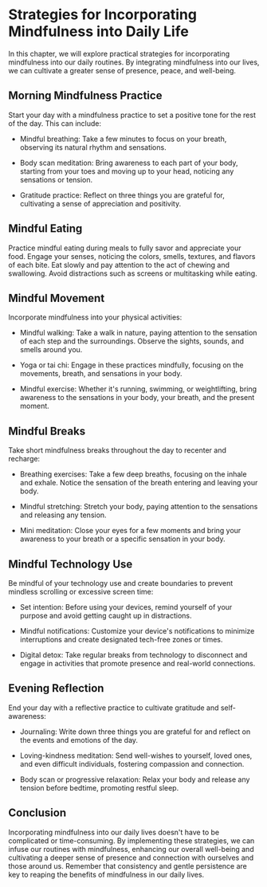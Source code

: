 Strategies for Incorporating Mindfulness into Daily Life
===================================================================

In this chapter, we will explore practical strategies for incorporating mindfulness into our daily routines. By integrating mindfulness into our lives, we can cultivate a greater sense of presence, peace, and well-being.

Morning Mindfulness Practice
----------------------------

Start your day with a mindfulness practice to set a positive tone for the rest of the day. This can include:

* Mindful breathing: Take a few minutes to focus on your breath, observing its natural rhythm and sensations.

* Body scan meditation: Bring awareness to each part of your body, starting from your toes and moving up to your head, noticing any sensations or tension.

* Gratitude practice: Reflect on three things you are grateful for, cultivating a sense of appreciation and positivity.

Mindful Eating
--------------

Practice mindful eating during meals to fully savor and appreciate your food. Engage your senses, noticing the colors, smells, textures, and flavors of each bite. Eat slowly and pay attention to the act of chewing and swallowing. Avoid distractions such as screens or multitasking while eating.

Mindful Movement
----------------

Incorporate mindfulness into your physical activities:

* Mindful walking: Take a walk in nature, paying attention to the sensation of each step and the surroundings. Observe the sights, sounds, and smells around you.

* Yoga or tai chi: Engage in these practices mindfully, focusing on the movements, breath, and sensations in your body.

* Mindful exercise: Whether it's running, swimming, or weightlifting, bring awareness to the sensations in your body, your breath, and the present moment.

Mindful Breaks
--------------

Take short mindfulness breaks throughout the day to recenter and recharge:

* Breathing exercises: Take a few deep breaths, focusing on the inhale and exhale. Notice the sensation of the breath entering and leaving your body.

* Mindful stretching: Stretch your body, paying attention to the sensations and releasing any tension.

* Mini meditation: Close your eyes for a few moments and bring your awareness to your breath or a specific sensation in your body.

Mindful Technology Use
----------------------

Be mindful of your technology use and create boundaries to prevent mindless scrolling or excessive screen time:

* Set intention: Before using your devices, remind yourself of your purpose and avoid getting caught up in distractions.

* Mindful notifications: Customize your device's notifications to minimize interruptions and create designated tech-free zones or times.

* Digital detox: Take regular breaks from technology to disconnect and engage in activities that promote presence and real-world connections.

Evening Reflection
------------------

End your day with a reflective practice to cultivate gratitude and self-awareness:

* Journaling: Write down three things you are grateful for and reflect on the events and emotions of the day.

* Loving-kindness meditation: Send well-wishes to yourself, loved ones, and even difficult individuals, fostering compassion and connection.

* Body scan or progressive relaxation: Relax your body and release any tension before bedtime, promoting restful sleep.

Conclusion
----------

Incorporating mindfulness into our daily lives doesn't have to be complicated or time-consuming. By implementing these strategies, we can infuse our routines with mindfulness, enhancing our overall well-being and cultivating a deeper sense of presence and connection with ourselves and those around us. Remember that consistency and gentle persistence are key to reaping the benefits of mindfulness in our daily lives.
